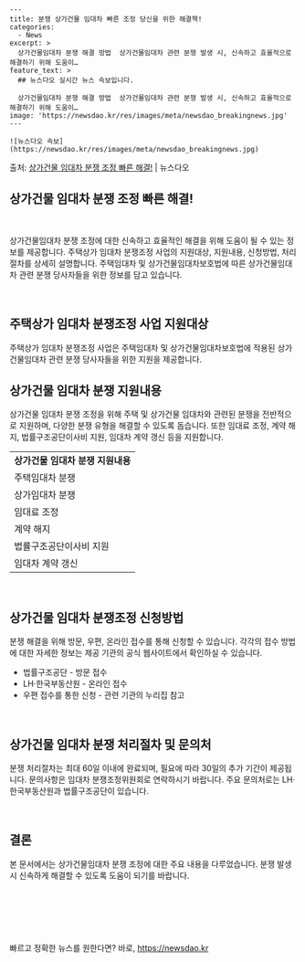     ---
    title: 분쟁 상가건물 임대차 빠른 조정 당신을 위한 해결책!
    categories:
      - News
    excerpt: >
      상가건물임대차 분쟁 해결 방법  상가건물임대차 관련 분쟁 발생 시, 신속하고 효율적으로 해결하기 위해 도움이…
    feature_text: >
      ## 뉴스다오 실시간 뉴스 속보입니다.
    
      상가건물임대차 분쟁 해결 방법  상가건물임대차 관련 분쟁 발생 시, 신속하고 효율적으로 해결하기 위해 도움이…
    image: 'https://newsdao.kr/res/images/meta/newsdao_breakingnews.jpg'
    ---
    
    ![뉴스다오 속보](https://newsdao.kr/res/images/meta/newsdao_breakingnews.jpg)

<p>출처: <a href="https://newsdao.kr/4436" rel="dofollow">상가건물 임대차 분쟁 조정 빠른 해결!</a> | 뉴스다오</p>

<h2 data-ke-size="size26">상가건물 임대차 분쟁 조정 빠른 해결!</h2>
<p data-ke-size="size16">&nbsp;</p>
상가건물임대차 분쟁 조정에 대한 신속하고 효율적인 해결을 위해 도움이 될 수 있는 정보를 제공합니다. 주택상가 임대차 분쟁조정 사업의 지원대상, 지원내용, 신청방법, 처리절차를 상세히 설명합니다. 주택임대차 및 상가건물임대차보호법에 따른 상가건물임대차 관련 분쟁 당사자들을 위한 정보를 담고 있습니다.
<p data-ke-size="size16">&nbsp;</p>

<h2 data-ke-size="size20">주택상가 임대차 분쟁조정 사업 지원대상</h2>
<p data-ke-size="size16">주택상가 임대차 분쟁조정 사업은 주택임대차 및 상가건물임대차보호법에 적용된 상가건물임대차 관련 분쟁 당사자들을 위한 지원을 제공합니다.</p>

<h2 data-ke-size="size20">상가건물 임대차 분쟁 지원내용</h2>
<p data-ke-size="size16">상가건물 임대차 분쟁 조정을 위해 주택 및 상가건물 임대차와 관련된 분쟁을 전반적으로 지원하며, 다양한 분쟁 유형을 해결할 수 있도록 돕습니다. 또한 임대료 조정, 계약 해지, 법률구조공단이사비 지원, 임대차 계약 갱신 등을 지원합니다.</p>

<table style="width: 100%;">
<tbody>
<tr>
<td style="text-align: center; height: 17px;"><b>상가건물 임대차 분쟁 지원내용</b></td>
</tr>
<tr>
<td style="text-align: left;">주택임대차 분쟁</td>
</tr>
<tr>
<td style="text-align: left;">상가임대차 분쟁</td>
</tr>
<tr>
<td style="text-align: left;">임대료 조정</td>
</tr>
<tr>
<td style="text-align: left;">계약 해지</td>
</tr>
<tr>
<td style="text-align: left;">법률구조공단이사비 지원</td>
</tr>
<tr>
<td style="text-align: left;">임대차 계약 갱신</td>
</tr>
</tbody>
</table>
<p data-ke-size="size16">&nbsp;</p>

<h2 data-ke-size="size20">상가건물 임대차 분쟁조정 신청방법</h2>
<p data-ke-size="size16">분쟁 해결을 위해 방문, 우편, 온라인 접수를 통해 신청할 수 있습니다. 각각의 접수 방법에 대한 자세한 정보는 제공 기관의 공식 웹사이트에서 확인하실 수 있습니다.</p>
<ul>
<li>법률구조공단 - 방문 접수</li>
<li>LH·한국부동산원 - 온라인 접수</li>
<li>우편 접수를 통한 신청 - 관련 기관의 누리집 참고</li>
</ul>
<p data-ke-size="size16">&nbsp;</p>

<h2 data-ke-size="size20">상가건물 임대차 분쟁 처리절차 및 문의처</h2>
<p data-ke-size="size16">분쟁 처리절차는 최대 60일 이내에 완료되며, 필요에 따라 30일의 추가 기간이 제공됩니다. 문의사항은 임대차 분쟁조정위원회로 연락하시기 바랍니다. 주요 문의처로는 LH·한국부동산원과 법률구조공단이 있습니다.</p>
<p data-ke-size="size16">&nbsp;</p>

<h2 data-ke-size="size20">결론</h2>
<p data-ke-size="size16">본 문서에서는 상가건물임대차 분쟁 조정에 대한 주요 내용을 다루었습니다. 분쟁 발생 시 신속하게 해결할 수 있도록 도움이 되기를 바랍니다.</p>
<p data-ke-size="size16">&nbsp;</p>
<p data-ke-size="size16">&nbsp;</p>
<p data-ke-size="size16">&nbsp;</p> 

빠르고 정확한 뉴스를 원한다면? 바로, <a href="https://newsdao.kr" rel="dofollow">https://newsdao.kr</a>


    
